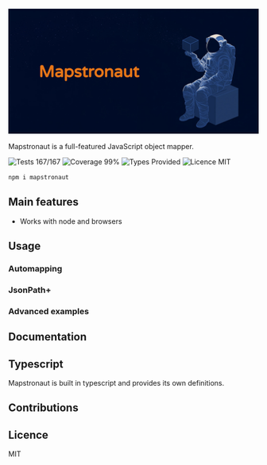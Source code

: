 ![Mapstronaut Banner](./assets/banner.jpg)

Mapstronaut is a full-featured JavaScript object mapper.

![Tests 167/167](https://img.shields.io/badge/tests-167/167-green)
![Coverage 99%](https://img.shields.io/badge/coverage-99%25-green)
![Types Provided](https://img.shields.io/badge/types-provided-blue)
![Licence MIT](https://img.shields.io/badge/licence-MIT-blue)

```bash
npm i mapstronaut
```

## Main features

- Works with node and browsers

## Usage

### Automapping

### JsonPath+

### Advanced examples

## Documentation

## Typescript

Mapstronaut is built in typescript and provides its own definitions.

## Contributions

## Licence

MIT